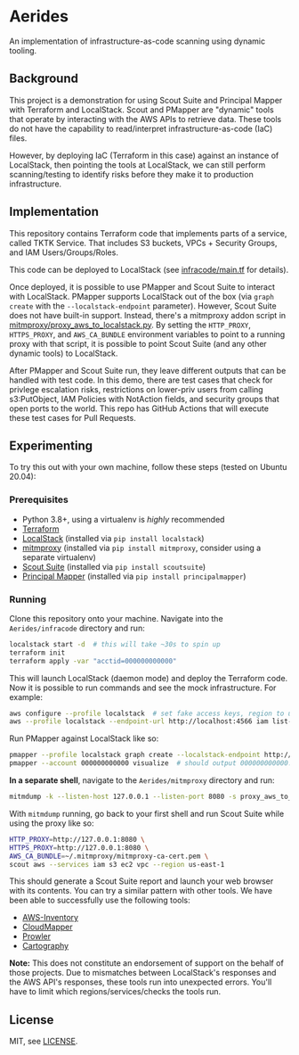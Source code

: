 # Aerides

An implementation of infrastructure-as-code scanning using dynamic tooling.

## Background

This project is a demonstration for using Scout Suite and Principal Mapper with Terraform and LocalStack. Scout and 
PMapper are "dynamic" tools that operate by interacting with the AWS APIs to retrieve data. These tools do not have 
the capability to read/interpret infrastructure-as-code (IaC) files. 

However, by deploying IaC (Terraform in this case) against an instance of LocalStack, then pointing the tools at 
LocalStack, we can still perform scanning/testing to identify risks before they make it to production infrastructure.

## Implementation

This repository contains Terraform code that implements parts of a service, called TKTK Service. That includes S3 
buckets, VPCs + Security Groups, and IAM Users/Groups/Roles. 

This code can be deployed to LocalStack (see [infracode/main.tf](infracode/main.tf) for details).

Once deployed, it is possible to use PMapper and Scout Suite to interact with LocalStack. PMapper supports LocalStack 
out of the box (via `graph create` with the `--localstack-endpoint` parameter). However, Scout Suite does not have 
built-in support. Instead, there's a mitmproxy addon script in 
[mitmproxy/proxy_aws_to_localstack.py](mitmproxy/proxy_aws_to_localstack.py). By setting the `HTTP_PROXY`, 
`HTTPS_PROXY`, and `AWS_CA_BUNDLE` environment variables to point to a running proxy with that script, it is possible 
to point Scout Suite (and any other dynamic tools) to LocalStack.

After PMapper and Scout Suite run, they leave different outputs that can be handled with test code. In this demo, 
there are test cases that check for privlege escalation risks, restrictions on lower-priv users from calling 
s3:PutObject, IAM Policies with NotAction fields, and security groups that open ports to the world. This repo has 
GitHub Actions that will execute these test cases for Pull Requests.

## Experimenting

To try this out with your own machine, follow these steps (tested on Ubuntu 20.04):

### Prerequisites

* Python 3.8+, using a virtualenv is *highly* recommended
* [Terraform](https://learn.hashicorp.com/tutorials/terraform/install-cli?in=terraform/aws-get-started)
* [LocalStack](https://github.com/localstack/localstack) (installed via `pip install localstack`)
* [mitmproxy](https://mitmproxy.org/) (installed via `pip install mitmproxy`, consider using a separate virtualenv)
* [Scout Suite](https://github.com/nccgroup/ScoutSuite) (installed via `pip install scoutsuite`)
* [Principal Mapper](https://github.com/nccgroup/PMapper) (installed via `pip install principalmapper`)

### Running

Clone this repository onto your machine. Navigate into the `Aerides/infracode` directory and run:

```bash
localstack start -d  # this will take ~30s to spin up
terraform init
terraform apply -var "acctid=000000000000"
```

This will launch LocalStack (daemon mode) and deploy the Terraform code. Now it is possible to run commands and see 
the mock infrastructure. For example:

```bash
aws configure --profile localstack  # set fake access keys, region to us-east-1
aws --profile localstack --endpoint-url http://localhost:4566 iam list-users
```

Run PMapper against LocalStack like so:

```bash
pmapper --profile localstack graph create --localstack-endpoint http://localhost:4566
pmapper --account 000000000000 visualize  # should output 000000000000.svg if graphviz is installed
```

**In a separate shell**, navigate to the `Aerides/mitmproxy` directory and run:

```bash
mitmdump -k --listen-host 127.0.0.1 --listen-port 8080 -s proxy_aws_to_localstack.py 
```

With `mitmdump` running, go back to your first shell and run Scout Suite while using the proxy like so:

```bash
HTTP_PROXY=http://127.0.0.1:8080 \
HTTPS_PROXY=http://127.0.0.1:8080 \
AWS_CA_BUNDLE=~/.mitmproxy/mitmproxy-ca-cert.pem \
scout aws --services iam s3 ec2 vpc --region us-east-1
```

This should generate a Scout Suite report and launch your web browser with its contents. You can try a similar 
pattern with other tools. We have been able to successfully use the following tools:

* [AWS-Inventory](https://github.com/nccgroup/aws-inventory/)
* [CloudMapper](https://github.com/duo-labs/cloudmapper)
* [Prowler](https://github.com/toniblyx/prowler)
* [Cartography](https://github.com/lyft/cartography)

**Note:** This does not constitute an endorsement of support on the behalf of those projects. Due to mismatches between 
LocalStack's responses and the AWS API's responses, these tools run into unexpected errors. You'll have to limit which 
regions/services/checks the tools run.

## License

MIT, see [LICENSE](./LICENSE).
